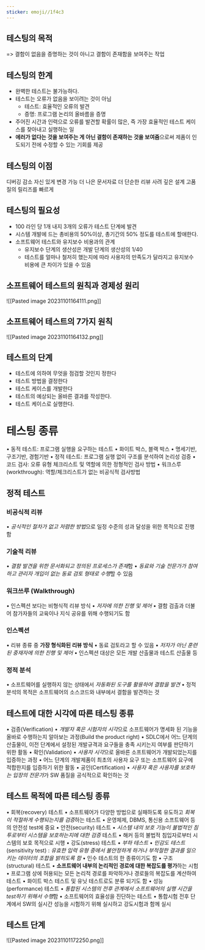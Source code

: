 ```yaml
---
sticker: emoji//1f4c3
---
```

## 테스팅의 목적
=> 결함이 없음을 증명하는 것이 아니고 결함이 존재함을 보여주는 작업

## 테스팅의 한계
- 완벽한 테스트는 불가능하다.
- 테스트는 오류가 없음을 보이려는 것이 아님 
	- 테스트: 효율적인 오류의 발견 
	- 증명: 프로그램 논리의 올바름을 증명
- 주어진 시간과 인력으로 오류를 발견할 확률이 많은, 즉 가장 효율적인 테스트 케이스를 찾아내고 실행하는 일 
- **에러가 없다는 것을 보여주는 게 아닌 결함이 존재하는 것을 보여줌**으로써 제품이 인도되기 전에 수정할 수 있는 기회를 제공

## 테스팅의 이점
디버깅 감소
자신 있게 변경 가능
더 나은 문서자료
더 단순한 리뷰
사려 깊은 설계
고품질의 릴리즈를 빠르게
## 테스팅의 필요성
- 100 라인 당 1개 내지 3개의 오류가 테스트 단계에 발견 
- 시스템 개발에 드는 총비용의 50%이상, 총기간의 50% 정도를 테스트에 할애한다.
- 소프트웨어 테스트와 유지보수 비용과의 관계 
	- 유지보수 단계의 생산성은 개발 단계의 생산성의 1/40 
	- 테스트를 얼마나 철저히 했는지에 따라 사용자의 만족도가 달라지고 유지보수 비용에 큰 차이가 있을 수 있음

## 소프트웨어 테스트의 원칙과 경제성 원리
![[Pasted image 20231101164111.png]]
## 소프트웨어 테스트의 7가지 원칙
![[Pasted image 20231101164132.png]]
## 테스트의 단계
- 테스트에 의하여 무엇을 점검할 것인지 정한다
- 테스트 방법을 결정한다
- 테스트 케이스를 개발한다
- 테스트의 예상되는 올바른 결과를 작성한다.
- 테스트 케이스로 실행한다.
# 테스팅 종류
• 동적 테스트: 프로그램 실행을 요구하는 테스트 
	• 화이트 박스, 블랙 박스 
	• 명세기반, 구조기반, 경험기반 
• 정적 테스트: 프로그램 실행 없이 구조를 분석하여 논리성 검증 
	• 코드 검사: 오류 유형 체크리스트 및 역할에 의한 정형적인 검사 방법 
	• 워크스루(workthrough): 역할/체크리스트가 없는 비공식적 검사방법
## 정적 테스트
### 비공식적 리뷰 
• *공식적인 절차가 없고 저렴한 방법*으로 일정 수준의 성과 달성을 위한 목적으로 진행함 
### 기술적 리뷰 
• *결함 발견을 위한 문서화되고 정의된 프로세스가 존재*함 
• *동료와 기술 전문가가 참여하고 관리자 개입이 없는 동료 검토 형태로 수행*할 수 있음 
### 워크쓰루 (Walkthrough) 
• 인스펙션 보다는 비형식적 리뷰 방식 
• *저자에 의한 진행 및 제어* 
• 결함 검출과 더불어 참가자들의 교육이나 지식 공유를 위해 수행되기도 함
### 인스펙션
• 리뷰 종류 중 **가장 형식화된 리뷰 방식** 
• 동료 검토라고 할 수 있음 
• *저자가 아닌 훈련된 중재자에 의한 진행 및 제어*
• 인스펙션 대상은 모든 개발 산출물과 테스트 산출물 등
### 정적 분석
• 소프트웨어를 실행하지 않는 상태에서 *자동화된 도구를 활용하여 결함을 발견*
• 정적 분석의 목적은 소프트웨어의 소스코드와 내부에서 결함을 발견하는 것
## 테스트에 대한 시각에 따른 테스팅 종류
• 검증(Verification)
	• *개발자 혹은 시험자의 시각*으로 소프트웨어가 명세화 된 기능을 올바로 수행하는지 알아보는 과정(Build the product right) 
	• SDLC에서 어느 단계의 산출물이, 이전 단계에서 설정된 개발규격과 요구들을 충족 시키는지 여부를 판단하기 위한 활동 
• 확인(Validation) 
	• *사용자 시각*으로 올바른 소프트웨어가 개발되었는지를 입증하는 과정
	• 어느 단계의 개발제품이 최초의 사용자 요구 또는 소프트웨어 요구에 적합한지를 입증하기 위한 활동
• 공인(Certification) 
	• *사용자 혹은 사용자를 보호하는 입장의 전문가*가 SW 품질을 공식적으로 확인하는 것

## 테스트 목적에 따른 테스팅 종류
• 회복(recovery) 테스트 
	• 소프트웨어가 다양한 방법으로 실패하도록 유도하고 *회복이 적절하게 수행되는지를 검증*하는 테스트 
	• 운영체제, DBMS, 통신용 소프트웨어 등의 안전성 test에 중요 
• 안전(security) 테스트 
	• *시스템 내의 보호 기능이 불법적인 침투로부터 시스템을 보호하는지에 대한 검증* 테스트 
	• 해커 등의 불법적 침입자로부터 시스템의 보호 목적으로 시행 
• 강도(stress) 테스트 
	• *부하 테스트* 
	• *민감도 테스트*(sensitivity test) : *유효한 입력 유형 중에서 불안정하게 하거나 부적절한 결과를 일으키는 데이터의 조합을 밝히도록 함*
	• 인수 테스트의 한 종류이기도 함 
• 구조(structural) 테스트 
	• **소프트웨어 내부의 논리적인 경로에 대한 복잡도를 평가**하는 시험 
	• 프로그램 상에 허용되는 모든 논리적 경로를 파악하거나 경로들의 복잡도를 계산하여 테스트 
	• 화이트 박스 테스트 및 유닛 테스트로도 분류 되기도 함
• 성능(performance) 테스트 
	• *통합된 시스템의 전후 관계에서 소프트웨어의 실행 시간을 test하기 위해서 수행*함 
	• 소프트웨어의 효율성을 진단하는 테스트 
	• 통합시험 전후 단계에서 SW의 실시간 성능을 시험하기 위해 실시하고 강도시험과 함께 실시 
## 테스트 단계
![[Pasted image 20231101172250.png]]